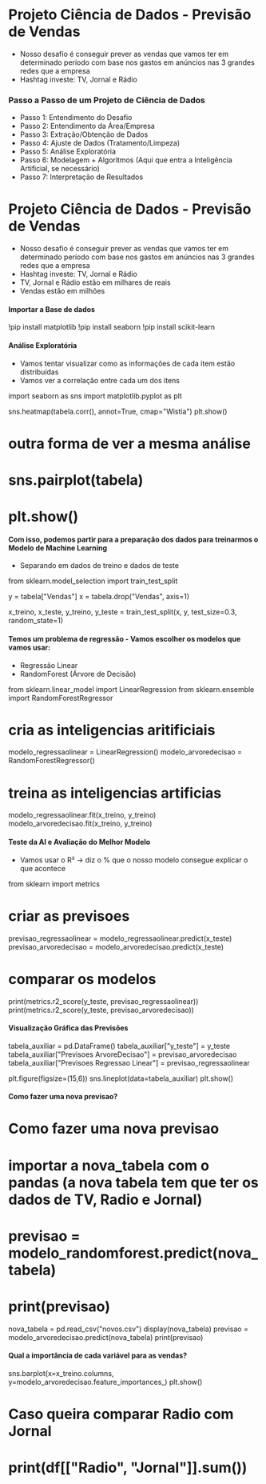 # Projeto Ciência de Dados - Previsão de Vendas

- Nosso desafio é conseguir prever as vendas que vamos ter em determinado período com base nos gastos em anúncios nas 3 grandes redes que a empresa 
- Hashtag investe: TV, Jornal e Rádio


### Passo a Passo de um Projeto de Ciência de Dados

- Passo 1: Entendimento do Desafio
- Passo 2: Entendimento da Área/Empresa
- Passo 3: Extração/Obtenção de Dados
- Passo 4: Ajuste de Dados (Tratamento/Limpeza)
- Passo 5: Análise Exploratória
- Passo 6: Modelagem + Algoritmos (Aqui que entra a Inteligência Artificial, se necessário)
- Passo 7: Interpretação de Resultados

# Projeto Ciência de Dados - Previsão de Vendas

- Nosso desafio é conseguir prever as vendas que vamos ter em determinado período com base nos gastos em anúncios nas 3 grandes redes que a empresa
-  Hashtag investe: TV, Jornal e Rádio
- TV, Jornal e Rádio estão em milhares de reais
- Vendas estão em milhões

#### Importar a Base de dados

!pip install matplotlib
!pip install seaborn
!pip install scikit-learn



#### Análise Exploratória
- Vamos tentar visualizar como as informações de cada item estão distribuídas
- Vamos ver a correlação entre cada um dos itens

import seaborn as sns
import matplotlib.pyplot as plt

sns.heatmap(tabela.corr(), annot=True, cmap="Wistia")
plt.show()

# outra forma de ver a mesma análise
# sns.pairplot(tabela)
# plt.show()

#### Com isso, podemos partir para a preparação dos dados para treinarmos o Modelo de Machine Learning

- Separando em dados de treino e dados de teste

from sklearn.model_selection import train_test_split

y = tabela["Vendas"]
x = tabela.drop("Vendas", axis=1)

x_treino, x_teste, y_treino, y_teste = train_test_split(x, y, test_size=0.3, random_state=1)

#### Temos um problema de regressão - Vamos escolher os modelos que vamos usar:

- Regressão Linear
- RandomForest (Árvore de Decisão)

from sklearn.linear_model import LinearRegression
from sklearn.ensemble import RandomForestRegressor

# cria as inteligencias aritificiais
modelo_regressaolinear = LinearRegression()
modelo_arvoredecisao = RandomForestRegressor()

# treina as inteligencias artificias
modelo_regressaolinear.fit(x_treino, y_treino)
modelo_arvoredecisao.fit(x_treino, y_treino)

#### Teste da AI e Avaliação do Melhor Modelo

- Vamos usar o R² -> diz o % que o nosso modelo consegue explicar o que acontece

from sklearn import metrics

# criar as previsoes
previsao_regressaolinear = modelo_regressaolinear.predict(x_teste)
previsao_arvoredecisao = modelo_arvoredecisao.predict(x_teste)

# comparar os modelos
print(metrics.r2_score(y_teste, previsao_regressaolinear))
print(metrics.r2_score(y_teste, previsao_arvoredecisao))  

#### Visualização Gráfica das Previsões

tabela_auxiliar = pd.DataFrame()
tabela_auxiliar["y_teste"] = y_teste
tabela_auxiliar["Previsoes ArvoreDecisao"] = previsao_arvoredecisao
tabela_auxiliar["Previsoes Regressao Linear"] = previsao_regressaolinear

plt.figure(figsize=(15,6))
sns.lineplot(data=tabela_auxiliar)
plt.show()

#### Como fazer uma nova previsao?

# Como fazer uma nova previsao
# importar a nova_tabela com o pandas (a nova tabela tem que ter os dados de TV, Radio e Jornal)
# previsao = modelo_randomforest.predict(nova_tabela)
# print(previsao)
nova_tabela = pd.read_csv("novos.csv")
display(nova_tabela)
previsao = modelo_arvoredecisao.predict(nova_tabela)
print(previsao)

#### Qual a importância de cada variável para as vendas?

sns.barplot(x=x_treino.columns, y=modelo_arvoredecisao.feature_importances_)
plt.show()

# Caso queira comparar Radio com Jornal
# print(df[["Radio", "Jornal"]].sum())



